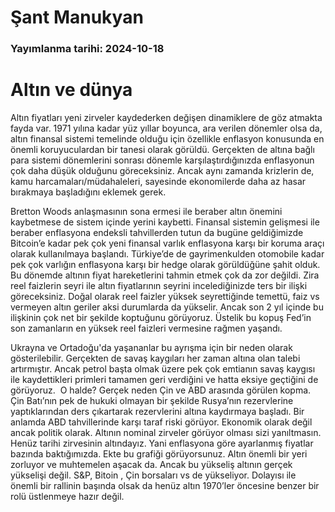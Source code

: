 # Şant Manukyan

### Yayımlanma tarihi: 2024-10-18

# Altın ve dünya

Altın fiyatları yeni zirveler kaydederken değişen dinamiklere de göz atmakta fayda var. 1971 yılına kadar yüz yıllar boyunca, ara verilen dönemler olsa da, altın finansal sistemi temelinde olduğu için özellikle enflasyon konusunda en önemli koruyuculardan bir tanesi olarak görüldü. Gerçekten de altına bağlı para sistemi dönemlerini sonrası dönemle karşılaştırdığınızda enflasyonun çok daha düşük olduğunu göreceksiniz. Ancak aynı zamanda krizlerin de, kamu harcamaları/müdahaleleri, sayesinde ekonomilerde daha az hasar bırakmaya başladığını eklemek gerek.

Bretton Woods anlaşmasının sona ermesi ile beraber altın önemini kaybetmese de sistem içinde yerini kaybetti. Finansal sistemin gelişmesi ile beraber enflasyona endeksli tahvillerden tutun da bugüne geldiğimizde Bitcoin’e kadar pek çok yeni finansal varlık enflasyona karşı bir koruma araçı olarak kullanılmaya başlandı. Türkiye’de de gayrimenkulden otomobile kadar pek çok varlığın enflasyona karşı bir hedge olarak görüldüğüne şahit olduk. Bu dönemde altının fiyat hareketlerini tahmin etmek çok da zor değildi. Zira reel faizlerin seyri ile altın fiyatlarının seyrini incelediğinizde ters bir ilişki göreceksiniz. Doğal olarak reel faizler yüksek seyrettiğinde temettü, faiz vs vermeyen altın geriler aksi durumlarda da yükselir. Ancak son 2 yıl içinde bu ilişkinin çok net bir şekilde koptuğunu görüyoruz. Üstelik bu kopuş Fed’in son zamanların en yüksek reel faizleri vermesine rağmen yaşandı.



Ukrayna ve Ortadoğu'da yaşananlar bu ayrışma için bir neden olarak gösterilebilir. Gerçekten de savaş kaygıları her zaman altına olan talebi artırmıştır. Ancak petrol başta olmak üzere pek çok emtianın savaş kaygısı ile kaydettikleri primleri tamamen geri verdiğini ve hatta eksiye geçtiğini de görüyoruz.  O halde? Gerçek neden Çin ve ABD arasında görülen kopma. Çin Batı’nın pek de hukuki olmayan bir şekilde Rusya’nın rezervlerine yaptıklarından ders çıkartarak rezervlerini altına kaydırmaya başladı. Bir anlamda ABD tahvillerinde karşı taraf riski görüyor. Ekonomik olarak değil ancak politik olarak. Altının nominal zirveler görüyor olması sizi yanıltmasın. Henüz tarihi zirvesinin altındayız. Yani enflasyona göre ayarlanmış fiyatlar bazında baktığımızda. Ekte bu grafiği görüyorsunuz. Altın önemli bir yeri zorluyor ve muhtemelen aşacak da. Ancak bu yükseliş altının gerçek yükselişi değil. S&P, Bitoin , Çin borsaları vs de yükseliyor. Dolayısı ile önemli bir rallinin başında olsak da henüz altın 1970’ler öncesine benzer bir rolü üstlenmeye hazır değil.





